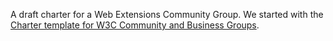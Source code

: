A draft charter for a Web Extensions Community Group. We started with
the [Charter template for W3C Community and Business Groups](http://w3c.github.io/cg-charter/CGCharter.html).
